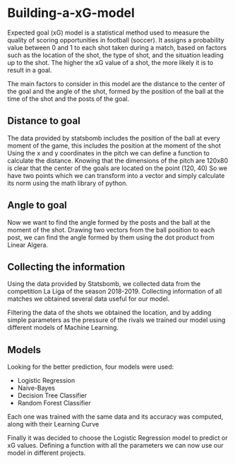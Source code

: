 # Building-a-xG-model



Expected goal (xG) model is a statistical method used to measure the quality of scoring opportunities in football (soccer).
It assigns a probability value between 0 and 1 to each shot taken during a match, based on factors such as the location of the shot, the type of shot, and the situation leading up to the shot. 
The higher the xG value of a shot, the more likely it is to result in a goal. 

The main factors to consider in this model are the distance to the center of the goal and the angle of the shot, formed by the position of the ball at the time of
the shot and the posts of the goal.


## Distance to goal

The data provided by statsbomb includes the position of the ball at every moment of the game, this includes the position at the moment of the shot
Using the x and y coordinates in the pitch we can define a function to calculate the distance. Knowing that the dimensions of the pitch are 120x80
is clear that the center of the goals are located on the point (120, 40)
So we have two points which we can transform into a vector and simply calculate its norm using the math library of python.


## Angle to goal 

Now we want to find the angle formed by the posts and the ball at the moment of the shot. Drawing two vectors from the ball position to each post, we can find the angle formed by 
them using the dot product from Linear Algera.


## Collecting the information

Using the data provided by Statsbomb, we collected data from the competition La Liga of the season 2018-2019.
Collecting information of all matches we obtained several data useful for our model.

Filtering the data of the shots we obtained the location, and by adding simple parameters as the pressure of the rivals we trained our model using different 
models of Machine Learning.

## Models 

Looking for the better prediction, four models were used:
* Logistic Regression
* Naive-Bayes
* Decision Tree Classifier
* Random Forest Classifier

Each one was trained with the same data and its accuracy was computed, along with their Learning Curve

Finally it was decided to choose the Logistic Regression model to predict or xG values.
Defining a function with all the parameters we can now use our model in different projects.







